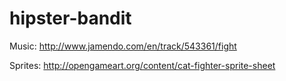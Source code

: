 hipster-bandit
==============

Music:
http://www.jamendo.com/en/track/543361/fight

Sprites:
http://opengameart.org/content/cat-fighter-sprite-sheet
